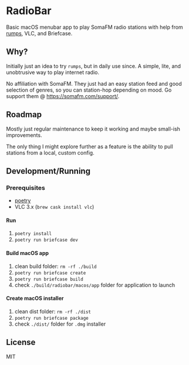 # RadioBar

Basic macOS menubar app to play SomaFM radio stations with help from [rumps](https://github.com/jaredks/rumps), VLC, and Briefcase.

## Why?

Initially just an idea to try `rumps`, but in daily use since. A simple, lite, and unobtrusive way to play internet radio.

No affiliation with SomaFM. They just had an easy station feed and good selection of genres, so you can station-hop depending on mood. Go support them @ https://somafm.com/support/.

## Roadmap

Mostly just regular maintenance to keep it working and maybe small-ish improvements.

The only thing I might explore further as a feature is the ability to pull stations from a local, custom config.

## Development/Running

### Prerequisites

- [poetry](https://python-poetry.org/)
- VLC 3.x (`brew cask install vlc`)

#### Run

1. `poetry install`
1. `poetry run briefcase dev`

#### Build macOS app

1. clean build folder: `rm -rf ./build`
1. `poetry run briefcase create`
1. `poetry run briefcase build`
1. check `./build/radiobar/macos/app` folder for application to launch

#### Create macOS installer

1. clean dist folder: `rm -rf ./dist`
1. `poetry run briefcase package`
1. check `./dist/` folder for `.dmg` installer

## License

MIT
